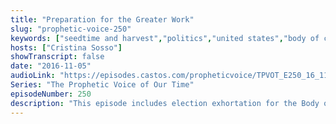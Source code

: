 ```yaml
---
title: "Preparation for the Greater Work"
slug: "prophetic-voice-250"
keywords: ["seedtime and harvest","politics","united states","body of christ","texas"]
hosts: ["Cristina Sosso"]
showTranscript: false
date: "2016-11-05"
audioLink: "https://episodes.castos.com/propheticvoice/TPVOT_E250_16_11_05-06_Preparation_for_the_Greater_Work.mp3"
Series: "The Prophetic Voice of Our Time"
episodeNumber: 250
description: "This episode includes election exhortation for the Body of Christ in America, praise reports, and preparation for the greater work."
---
```

